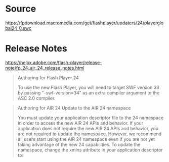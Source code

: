 Source
======

https://fpdownload.macromedia.com/get/flashplayer/updaters/24/playerglobal24_0.swc

Release Notes
=============

https://helpx.adobe.com/flash-player/release-note/fp_24_air_24_release_notes.html

> Authoring for Flash Player 24
>
> To use the new Flash Player, you will need to target SWF version 33 by passing "-swf-version=34" as an extra compiler argument to the ASC 2.0 compiler.

> Authoring for AIR 24 Update to the AIR 24 namespace
>
> You must update your application descriptor file to the 24 namespace in order to access the new AIR 24 APIs and behavior. If your application does not require the new AIR 24 APIs and behavior, you are not required to update the namespace. However, we recommend all users start using the AIR 24 namespace even if you are not yet taking advantage of the new 24 capabilities. To update the namespace, change the xmlns attribute in your application descriptor to: <application xmlns="http://ns.adobe.com/air/application/24.0">
